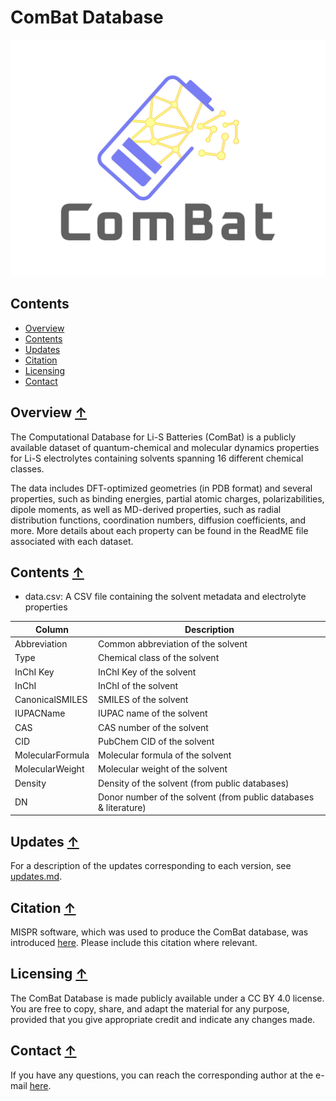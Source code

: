 # ComBat Database 

<img src=logo.png>

## Contents
* [Overview](#overview-)
* [Contents](#contents-)
* [Updates](#updates-)
* [Citation](#citation-)
* [Licensing](#licensing-)
* [Contact](#contact-)

## Overview [↑](#overview)
The Computational Database for Li-S Batteries (ComBat) is a publicly 
available dataset of quantum-chemical and molecular dynamics properties 
for Li-S electrolytes containing solvents spanning 16 different chemical 
classes. 

The data includes DFT-optimized geometries (in PDB format) and several 
properties, such as binding energies, partial atomic charges, 
polarizabilities, dipole moments, as well as MD-derived properties, such
as radial distribution functions, coordination numbers, diffusion coefficients,
and more. More details about each property can be found in the ReadME file 
associated with each dataset. 

## Contents [↑](#contents)
* data.csv: A CSV file containing the solvent metadata and electrolyte properties

| Column    | Description                        |
|-----------|------------------------------------|
| Abbreviation | Common abbreviation of the solvent |
| Type | Chemical class of the solvent      |
| InChI Key | InChI Key of the solvent           |
| InChI | InChI of the solvent               |
| CanonicalSMILES | SMILES of the solvent              |   
| IUPACName | IUPAC name of the solvent          |
| CAS | CAS number of the solvent          |
| CID | PubChem CID of the solvent         |
| MolecularFormula | Molecular formula of the solvent   |
| MolecularWeight | Molecular weight of the solvent    |
| Density | Density of the solvent (from public databases) |
| DN| Donor number of the solvent (from public databases & literature) |

## Updates [↑](#updates)
For a description of the updates corresponding to each version, 
see [updates.md](https://github.com/rashatwi/combat/blob/main/updates.md).

## Citation [↑](#citation)
MISPR software, which was used to produce the ComBat database, was
introduced [here](https://doi.org/10.1038/s41598-022-20009-w). 
Please include this citation where relevant. 

## Licensing [↑](#licensing)
The ComBat Database is made publicly available under a CC BY 4.0 license. 
You are free to copy, share, and adapt the material for any purpose, 
provided that you give appropriate credit and indicate any changes made.

## Contact [↑](#contact)
If you have any questions, you can reach the corresponding author at the 
e-mail [here](https://www.rashatwi.com).